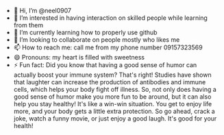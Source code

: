 - 👋 Hi, I’m @neel0907
- 👀 I’m interested in having interaction on skilled people while learning from them
- 🌱 I’m currently learning how to properly use github
- 💞️ I’m looking to collaborate on people mostly who likes me 
- 📫 How to reach me: call me from my phone number 09157323569
- 😄 Pronouns: my heart is filled with sweetness
- ⚡ Fun fact: Did you know that having a good sense of humor can actually boost your immune system?
That's right! Studies have shown that laughter can increase the production of antibodies and immune cells, which helps your body fight off illness. So, not only does having a good sense of humor make you more fun to be around, but it can also help you stay healthy!
It's like a win-win situation. You get to enjoy life more, and your body gets a little extra protection. So go ahead, crack a joke, watch a funny movie, or just enjoy a good laugh. It's good for your health!


<!---
neel0907/neel0907 is a ✨ special ✨ repository because its `README.md` (this file) appears on your GitHub profile.
You can click the Preview link to take a look at your changes.
--->

